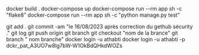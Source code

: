 docker build .
docker-compose up
docker-compose run --rm app sh -c "flake8"
docker-compose run --rm app sh -c "python manage.py test"

git add .
git commit -am "le 16/08/2023 après correction du gethub sécurity ."
git log
git push origin 
git branch
git checkout "nom de la  brance"
git branch " nom branche"
docker login -u athabti
docker login -u athabti -p dckr_pat_A3UO7w8lg7bW-W1OkBdQHkdWOZs